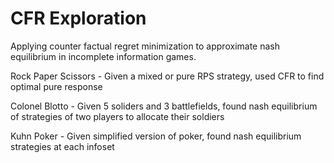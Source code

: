 # CFR Exploration
Applying counter factual regret minimization to approximate nash equilibrium in incomplete information games. 


Rock Paper Scissors - Given a mixed or pure RPS strategy, used CFR to find optimal pure response

Colonel Blotto - Given 5 soliders and 3 battlefields, found nash equilibrium of strategies of two players to allocate their soldiers

Kuhn Poker - Given simplified version of poker, found nash equilibrium strategies at each infoset
